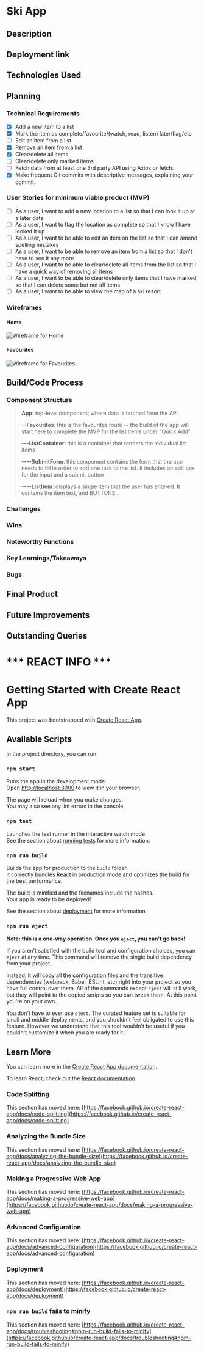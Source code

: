# Ski App

## Description

## Deployment link

## Technologies Used

## Planning

### Technical Requirements

- [x] Add a new item to a list
- [x] Mark the item as complete/favourite/(watch, read, listen) later/flag/etc
- [ ] Edit an item from a list
- [x] Remove an item from a list
- [x] Clear/delete all items
- [ ] Clear/delete only marked items
- [ ] Fetch data from at least one 3rd party API using Axios or fetch.
- [x] Make frequent Git commits with descriptive messages, explaining your commit.

### User Stories for minimum viable product (MVP)

- [ ] As a user, I want to add a new location to a list so that I can look it up at a later date
- [ ] As a user, I want to flag the location as complete so that I know I have looked it up
- [ ] As a user, I want to be able to edit an item on the list so that I can amend spelling mistakes
- [ ] As a user, I want to be able to remove an item from a list so that I don't have to see it any more
- [ ] As a user, I want to be able to clear/delete all items from the list so that I have a quick way of removing all items
- [ ] As a user, I want to be able to clear/delete only items that I have marked, so that I can delete some but not all items
- [ ] As a user, I want to be able to view the map of a ski resort

### Wireframes

#### Home

![Wireframe for Home](/images/Home.png)

#### Favourites

![Wireframe for Favourites](/images/Favourites.png)

## Build/Code Process

### Component Structure

> __App__: top-level component; where data is fetched from the API
>
> __--Favourites__: this is the favourites route -- the build of the app will start here to complete the MVP for the list items under "Quick Add"
>
> __---ListContainer__: this is a container that renders the individual list items
>
> __----SubmitForm__: this component contains the form that the user needs to fill in order to add one task to the list. It includes an edit box for the input and a submit button
>
> __----ListItem__: displays a single item that the user has entered. It contains the item text, and BUTTONS...


### Challenges

### Wins

### Noteworthy Functions

### Key Learnings/Takeaways

### Bugs

## Final Product

## Future Improvements

## Outstanding Queries





# *** REACT INFO ***

# Getting Started with Create React App

This project was bootstrapped with [Create React App](https://github.com/facebook/create-react-app).

## Available Scripts

In the project directory, you can run:

### `npm start`

Runs the app in the development mode.\
Open [http://localhost:3000](http://localhost:3000) to view it in your browser.

The page will reload when you make changes.\
You may also see any lint errors in the console.

### `npm test`

Launches the test runner in the interactive watch mode.\
See the section about [running tests](https://facebook.github.io/create-react-app/docs/running-tests) for more information.

### `npm run build`

Builds the app for production to the `build` folder.\
It correctly bundles React in production mode and optimizes the build for the best performance.

The build is minified and the filenames include the hashes.\
Your app is ready to be deployed!

See the section about [deployment](https://facebook.github.io/create-react-app/docs/deployment) for more information.

### `npm run eject`

**Note: this is a one-way operation. Once you `eject`, you can't go back!**

If you aren't satisfied with the build tool and configuration choices, you can `eject` at any time. This command will remove the single build dependency from your project.

Instead, it will copy all the configuration files and the transitive dependencies (webpack, Babel, ESLint, etc) right into your project so you have full control over them. All of the commands except `eject` will still work, but they will point to the copied scripts so you can tweak them. At this point you're on your own.

You don't have to ever use `eject`. The curated feature set is suitable for small and middle deployments, and you shouldn't feel obligated to use this feature. However we understand that this tool wouldn't be useful if you couldn't customize it when you are ready for it.

## Learn More

You can learn more in the [Create React App documentation](https://facebook.github.io/create-react-app/docs/getting-started).

To learn React, check out the [React documentation](https://reactjs.org/).

### Code Splitting

This section has moved here: [https://facebook.github.io/create-react-app/docs/code-splitting](https://facebook.github.io/create-react-app/docs/code-splitting)

### Analyzing the Bundle Size

This section has moved here: [https://facebook.github.io/create-react-app/docs/analyzing-the-bundle-size](https://facebook.github.io/create-react-app/docs/analyzing-the-bundle-size)

### Making a Progressive Web App

This section has moved here: [https://facebook.github.io/create-react-app/docs/making-a-progressive-web-app](https://facebook.github.io/create-react-app/docs/making-a-progressive-web-app)

### Advanced Configuration

This section has moved here: [https://facebook.github.io/create-react-app/docs/advanced-configuration](https://facebook.github.io/create-react-app/docs/advanced-configuration)

### Deployment

This section has moved here: [https://facebook.github.io/create-react-app/docs/deployment](https://facebook.github.io/create-react-app/docs/deployment)

### `npm run build` fails to minify

This section has moved here: [https://facebook.github.io/create-react-app/docs/troubleshooting#npm-run-build-fails-to-minify](https://facebook.github.io/create-react-app/docs/troubleshooting#npm-run-build-fails-to-minify)
